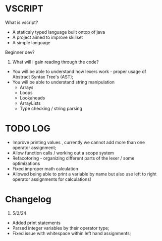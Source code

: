 # VSCRIPT


What is vscript?
- A staticaly typed language built ontop of java
- A project aimed to improve skillset
- A simple language


Beginner dev?

1. What will i gain reading through the code?
 - You will be able to understand how lexers work - proper usage of Abstract Syntax Tree's (AST);
 - You will be able to understand string manipulation 
    - Arrays
    - Loops
    - Lookaheads
    - ArrayLists
    - Type checking / string parsing


# TODO LOG
-  Improve printing values , currently we cannot add more than one operator assignment;
-  Allow function calls  / working out a scope system
-  Refacotoring - organizing different parts of the lexer / some optimizations
-  Fixed improper math calculation
-  Allowed being able to print a variable by name but also use left to right operator assignments for calculations!
# Changelog

1. 5/2/24 
 - Added print statements 
 - Parsed integer variables by their operator type;
 - Fixed issue with whitespace within left hand assignments;
 